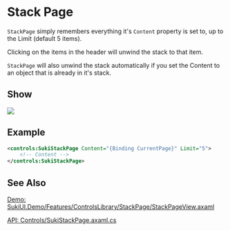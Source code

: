# Stack Page

`StackPage` simply remembers everything it's `Content` property is set to, up to the Limit (default 5
items).

Clicking on the items in the header will unwind the stack to that item.

`StackPage` will also unwind the stack automatically if you set the Content to an object that is
already in it's stack.

## Show

<img src="/controls/layout/stackpage.gif"/>

## Example

```xml
<controls:SukiStackPage Content="{Binding CurrentPage}" Limit="5">
    <!-- Content -->
</controls:SukiStackPage>
```


## See Also

[Demo: SukiUI.Demo/Features/ControlsLibrary/StackPage/StackPageView.axaml](https://github.com/kikipoulet/SukiUI/blob/main/SukiUI.Demo/Features/ControlsLibrary/StackPage/StackPageView.axaml)

[API: Controls/SukiStackPage.axaml.cs](https://github.com/kikipoulet/SukiUI/blob/main/SukiUI/Controls/SukiStackPage.axaml.cs)
